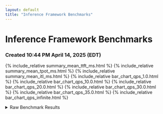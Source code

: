 ```yaml
---
layout: default
title: "Inference Framework Benchmarks"
---
```


# Inference Framework Benchmarks

### Created 10:44 PM April 14, 2025 (EDT)

{% include_relative summary_mean_ttft_ms.html %}
{% include_relative summary_mean_tpot_ms.html %}
{% include_relative summary_mean_itl_ms.html %}
{% include_relative bar_chart_qps_1.0.html %}
{% include_relative bar_chart_qps_10.0.html %}
{% include_relative bar_chart_qps_20.0.html %}
{% include_relative bar_chart_qps_30.0.html %}
{% include_relative bar_chart_qps_35.0.html %}
{% include_relative bar_chart_qps_infinite.html %}

<details>
<summary>Raw Benchmark Results</summary>


{"date": "20250414-165148", "backend": "vllm", "model_id": "meta-llama/Llama-3.1-8B-Instruct", "tokenizer_id": "meta-llama/Llama-3.1-8B-Instruct", "num_prompts": 120, "framework": "vllm", "request_rate": 1.0, "burstiness": 1.0, "max_concurrency": null, "duration": 99.32947591599077, "completed": 120, "total_input_tokens": 120000, "total_output_tokens": 12000, "request_throughput": 1.2081006055190666, "request_goodput:": null, "output_throughput": 120.81006055190667, "total_token_throughput": 1328.9106660709733, "mean_ttft_ms": 45.037437366166465, "median_ttft_ms": 44.61679351516068, "std_ttft_ms": 5.028829455431726, "p99_ttft_ms": 54.841249948367484, "mean_tpot_ms": 8.564716330980287, "median_tpot_ms": 8.699537227823955, "std_tpot_ms": 0.6003064817436814, "p99_tpot_ms": 9.51424011069284, "mean_itl_ms": 8.564720096506386, "median_itl_ms": 8.484798483550549, "std_itl_ms": 2.208830312324867, "p99_itl_ms": 11.664469018578353}
{"date": "20250414-165401", "backend": "vllm", "model_id": "meta-llama/Llama-3.1-8B-Instruct", "tokenizer_id": "meta-llama/Llama-3.1-8B-Instruct", "num_prompts": 1200, "framework": "vllm", "request_rate": 10.0, "burstiness": 1.0, "max_concurrency": null, "duration": 125.04089621501043, "completed": 1200, "total_input_tokens": 1200000, "total_output_tokens": 120000, "request_throughput": 9.596860197935362, "request_goodput:": null, "output_throughput": 959.6860197935362, "total_token_throughput": 10556.546217728897, "mean_ttft_ms": 56.90043863491155, "median_ttft_ms": 51.3536068610847, "std_ttft_ms": 17.205090521660775, "p99_ttft_ms": 123.45127816079183, "mean_tpot_ms": 11.844500969877462, "median_tpot_ms": 11.723842146110279, "std_tpot_ms": 1.5686227454939494, "p99_tpot_ms": 15.73952322602366, "mean_itl_ms": 11.844503775241735, "median_itl_ms": 9.392269072122872, "std_itl_ms": 7.920046602519532, "p99_itl_ms": 34.963821724522795}
{"date": "20250414-165615", "backend": "vllm", "model_id": "meta-llama/Llama-3.1-8B-Instruct", "tokenizer_id": "meta-llama/Llama-3.1-8B-Instruct", "num_prompts": 2400, "framework": "vllm", "request_rate": 20.0, "burstiness": 1.0, "max_concurrency": null, "duration": 124.87211167695932, "completed": 2400, "total_input_tokens": 2400000, "total_output_tokens": 240000, "request_throughput": 19.219663764546027, "request_goodput:": null, "output_throughput": 1921.9663764546028, "total_token_throughput": 21141.63014100063, "mean_ttft_ms": 88.14482067061665, "median_ttft_ms": 75.58798207901418, "std_ttft_ms": 40.73493489264597, "p99_ttft_ms": 233.33655538037414, "mean_tpot_ms": 21.385631880415048, "median_tpot_ms": 20.94917179842602, "std_tpot_ms": 4.05112992634037, "p99_tpot_ms": 33.526103778300076, "mean_itl_ms": 21.38563435931176, "median_itl_ms": 12.579304981045425, "std_itl_ms": 17.982680295676712, "p99_itl_ms": 93.85435300646351}
{"date": "20250414-165832", "backend": "vllm", "model_id": "meta-llama/Llama-3.1-8B-Instruct", "tokenizer_id": "meta-llama/Llama-3.1-8B-Instruct", "num_prompts": 3600, "framework": "vllm", "request_rate": 30.0, "burstiness": 1.0, "max_concurrency": null, "duration": 128.97587918816134, "completed": 3600, "total_input_tokens": 3600000, "total_output_tokens": 360000, "request_throughput": 27.91219585134988, "request_goodput:": null, "output_throughput": 2791.2195851349875, "total_token_throughput": 30703.415436484865, "mean_ttft_ms": 373.01298970369515, "median_ttft_ms": 252.70424992777407, "std_ttft_ms": 320.89484782036334, "p99_ttft_ms": 1423.8852490717543, "mean_tpot_ms": 90.00667989586192, "median_tpot_ms": 96.03015847405362, "std_tpot_ms": 29.526492948890375, "p99_tpot_ms": 128.09138212216584, "mean_itl_ms": 90.00668307466982, "median_itl_ms": 82.09459483623505, "std_itl_ms": 60.01107281849778, "p99_itl_ms": 223.03957322612405}
{"date": "20250414-170110", "backend": "vllm", "model_id": "meta-llama/Llama-3.1-8B-Instruct", "tokenizer_id": "meta-llama/Llama-3.1-8B-Instruct", "num_prompts": 4200, "framework": "vllm", "request_rate": 35.0, "burstiness": 1.0, "max_concurrency": null, "duration": 147.61710962397046, "completed": 4200, "total_input_tokens": 4200000, "total_output_tokens": 420000, "request_throughput": 28.451986430968518, "request_goodput:": null, "output_throughput": 2845.198643096852, "total_token_throughput": 31297.18507406537, "mean_ttft_ms": 8402.263246903894, "median_ttft_ms": 8684.882745379582, "std_ttft_ms": 4967.794844162628, "p99_ttft_ms": 16817.64439313207, "mean_tpot_ms": 121.6537595298719, "median_tpot_ms": 125.91313643526814, "std_tpot_ms": 17.131395491431746, "p99_tpot_ms": 131.34701160979787, "mean_itl_ms": 121.65376418942849, "median_itl_ms": 107.84740746021271, "std_itl_ms": 78.18011072697212, "p99_itl_ms": 234.1960416547954}
{"date": "20250414-170156", "backend": "vllm", "model_id": "meta-llama/Llama-3.1-8B-Instruct", "tokenizer_id": "meta-llama/Llama-3.1-8B-Instruct", "num_prompts": 2000, "framework": "vllm", "request_rate": "inf", "burstiness": 1.0, "max_concurrency": null, "duration": 37.90450732503086, "completed": 1015, "total_input_tokens": 1015000, "total_output_tokens": 101500, "request_throughput": 26.777818038798994, "request_goodput:": null, "output_throughput": 2677.781803879899, "total_token_throughput": 29455.59984267889, "mean_ttft_ms": 18107.31514309088, "median_ttft_ms": 18241.77629617043, "std_ttft_ms": 10110.552754446397, "p99_ttft_ms": 34829.0987819992, "mean_tpot_ms": 106.48754271275457, "median_tpot_ms": 122.74301197906637, "std_tpot_ms": 29.933755249467318, "p99_tpot_ms": 132.62427125751708, "mean_itl_ms": 106.48754418264036, "median_itl_ms": 36.01242206059396, "std_itl_ms": 93.03840744627391, "p99_itl_ms": 235.7860107254237}
{"date": "20250414-170715", "backend": "vllm", "model_id": "meta-llama/Llama-3.1-8B-Instruct", "tokenizer_id": "meta-llama/Llama-3.1-8B-Instruct", "num_prompts": 120, "framework": "sgl", "request_rate": 1.0, "burstiness": 1.0, "max_concurrency": null, "duration": 99.14968878100626, "completed": 120, "total_input_tokens": 120000, "total_output_tokens": 12000, "request_throughput": 1.2102912422150534, "request_goodput:": null, "output_throughput": 121.02912422150533, "total_token_throughput": 1331.3203664365585, "mean_ttft_ms": 64.87519526272081, "median_ttft_ms": 51.158453919924796, "std_ttft_ms": 102.13377626780769, "p99_ttft_ms": 628.9258978795276, "mean_tpot_ms": 7.359577867755924, "median_tpot_ms": 7.192589363760569, "std_tpot_ms": 1.0583467862619407, "p99_tpot_ms": 10.41283272218543, "mean_itl_ms": 7.359582472217084, "median_itl_ms": 6.906985538080335, "std_itl_ms": 7.976271513638044, "p99_itl_ms": 20.39549210108807}
{"date": "20250414-170927", "backend": "vllm", "model_id": "meta-llama/Llama-3.1-8B-Instruct", "tokenizer_id": "meta-llama/Llama-3.1-8B-Instruct", "num_prompts": 1200, "framework": "sgl", "request_rate": 10.0, "burstiness": 1.0, "max_concurrency": null, "duration": 124.9242781251669, "completed": 1200, "total_input_tokens": 1200000, "total_output_tokens": 120000, "request_throughput": 9.60581896497068, "request_goodput:": null, "output_throughput": 960.581896497068, "total_token_throughput": 10566.400861467748, "mean_ttft_ms": 68.60268875490874, "median_ttft_ms": 59.40325988922268, "std_ttft_ms": 27.495692907404234, "p99_ttft_ms": 139.62374057387927, "mean_tpot_ms": 11.41581945796458, "median_tpot_ms": 11.092677378481385, "std_tpot_ms": 1.8753289726614524, "p99_tpot_ms": 16.204529500735752, "mean_itl_ms": 11.415822899542507, "median_itl_ms": 7.954728091135621, "std_itl_ms": 12.950726100954563, "p99_itl_ms": 59.76275942753986}
{"date": "20250414-171140", "backend": "vllm", "model_id": "meta-llama/Llama-3.1-8B-Instruct", "tokenizer_id": "meta-llama/Llama-3.1-8B-Instruct", "num_prompts": 2400, "framework": "sgl", "request_rate": 20.0, "burstiness": 1.0, "max_concurrency": null, "duration": 124.72374304290861, "completed": 2400, "total_input_tokens": 2400000, "total_output_tokens": 240000, "request_throughput": 19.242527055769404, "request_goodput:": null, "output_throughput": 1924.2527055769406, "total_token_throughput": 21166.779761346344, "mean_ttft_ms": 100.91612731611045, "median_ttft_ms": 89.39107542391866, "std_ttft_ms": 45.135251859022226, "p99_ttft_ms": 244.675050927326, "mean_tpot_ms": 29.714098620220238, "median_tpot_ms": 29.22647029768224, "std_tpot_ms": 7.4988813619856804, "p99_tpot_ms": 47.40944644168131, "mean_itl_ms": 29.7141028850495, "median_itl_ms": 14.990875497460365, "std_itl_ms": 45.507300373889194, "p99_itl_ms": 246.70991154853354}
{"date": "20250414-171400", "backend": "vllm", "model_id": "meta-llama/Llama-3.1-8B-Instruct", "tokenizer_id": "meta-llama/Llama-3.1-8B-Instruct", "num_prompts": 3600, "framework": "sgl", "request_rate": 30.0, "burstiness": 1.0, "max_concurrency": null, "duration": 132.9549252979923, "completed": 3600, "total_input_tokens": 3600000, "total_output_tokens": 360000, "request_throughput": 27.076845719940863, "request_goodput:": null, "output_throughput": 2707.684571994086, "total_token_throughput": 29784.53029193495, "mean_ttft_ms": 765.7915526845803, "median_ttft_ms": 733.8150274008512, "std_ttft_ms": 507.27172357174857, "p99_ttft_ms": 1875.369459241628, "mean_tpot_ms": 129.64514109300026, "median_tpot_ms": 137.9216424497597, "std_tpot_ms": 23.582361935712647, "p99_tpot_ms": 147.4553461605448, "mean_itl_ms": 129.6422367248538, "median_itl_ms": 32.64406800735742, "std_itl_ms": 257.3573399569457, "p99_itl_ms": 1237.7043711650183}
{"date": "20250414-171640", "backend": "vllm", "model_id": "meta-llama/Llama-3.1-8B-Instruct", "tokenizer_id": "meta-llama/Llama-3.1-8B-Instruct", "num_prompts": 4200, "framework": "sgl", "request_rate": 35.0, "burstiness": 1.0, "max_concurrency": null, "duration": 150.90995909506455, "completed": 4200, "total_input_tokens": 4200000, "total_output_tokens": 420000, "request_throughput": 27.831165187409816, "request_goodput:": null, "output_throughput": 2783.1165187409815, "total_token_throughput": 30614.2817061508, "mean_ttft_ms": 9696.127127834618, "median_ttft_ms": 10244.02780260425, "std_ttft_ms": 5432.058891048636, "p99_ttft_ms": 18572.46189339785, "mean_tpot_ms": 129.11227375657657, "median_tpot_ms": 134.67588527198654, "std_tpot_ms": 20.294931560237032, "p99_tpot_ms": 143.93976982694707, "mean_itl_ms": 129.10544781322298, "median_itl_ms": 35.16369056887925, "std_itl_ms": 351.415002311445, "p99_itl_ms": 2187.924510503653}
{"date": "20250414-171725", "backend": "vllm", "model_id": "meta-llama/Llama-3.1-8B-Instruct", "tokenizer_id": "meta-llama/Llama-3.1-8B-Instruct", "num_prompts": 2000, "framework": "sgl", "request_rate": "inf", "burstiness": 1.0, "max_concurrency": null, "duration": 37.667730543995276, "completed": 1015, "total_input_tokens": 1015000, "total_output_tokens": 101500, "request_throughput": 26.94614157374034, "request_goodput:": null, "output_throughput": 2694.614157374034, "total_token_throughput": 29640.755731114376, "mean_ttft_ms": 17419.655205215113, "median_ttft_ms": 17809.055428020656, "std_ttft_ms": 10039.577640892983, "p99_ttft_ms": 34329.968956713565, "mean_tpot_ms": 83.2646009823034, "median_tpot_ms": 79.28021567770178, "std_tpot_ms": 38.14179083622086, "p99_tpot_ms": 269.6564277286897, "mean_itl_ms": 83.25300569355022, "median_itl_ms": 35.721774911507964, "std_itl_ms": 581.3130546979295, "p99_itl_ms": 322.9867296526248}

</details>
